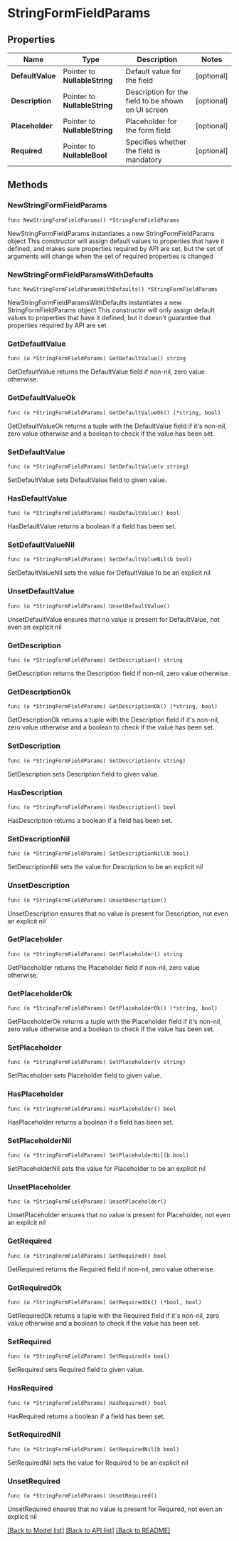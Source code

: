 # StringFormFieldParams

## Properties

Name | Type | Description | Notes
------------ | ------------- | ------------- | -------------
**DefaultValue** | Pointer to **NullableString** | Default value for the field | [optional] 
**Description** | Pointer to **NullableString** | Description for the field to be shown on UI screen | [optional] 
**Placeholder** | Pointer to **NullableString** | Placeholder for the form field | [optional] 
**Required** | Pointer to **NullableBool** | Specifies whether the field is mandatory | [optional] 

## Methods

### NewStringFormFieldParams

`func NewStringFormFieldParams() *StringFormFieldParams`

NewStringFormFieldParams instantiates a new StringFormFieldParams object
This constructor will assign default values to properties that have it defined,
and makes sure properties required by API are set, but the set of arguments
will change when the set of required properties is changed

### NewStringFormFieldParamsWithDefaults

`func NewStringFormFieldParamsWithDefaults() *StringFormFieldParams`

NewStringFormFieldParamsWithDefaults instantiates a new StringFormFieldParams object
This constructor will only assign default values to properties that have it defined,
but it doesn't guarantee that properties required by API are set

### GetDefaultValue

`func (o *StringFormFieldParams) GetDefaultValue() string`

GetDefaultValue returns the DefaultValue field if non-nil, zero value otherwise.

### GetDefaultValueOk

`func (o *StringFormFieldParams) GetDefaultValueOk() (*string, bool)`

GetDefaultValueOk returns a tuple with the DefaultValue field if it's non-nil, zero value otherwise
and a boolean to check if the value has been set.

### SetDefaultValue

`func (o *StringFormFieldParams) SetDefaultValue(v string)`

SetDefaultValue sets DefaultValue field to given value.

### HasDefaultValue

`func (o *StringFormFieldParams) HasDefaultValue() bool`

HasDefaultValue returns a boolean if a field has been set.

### SetDefaultValueNil

`func (o *StringFormFieldParams) SetDefaultValueNil(b bool)`

 SetDefaultValueNil sets the value for DefaultValue to be an explicit nil

### UnsetDefaultValue
`func (o *StringFormFieldParams) UnsetDefaultValue()`

UnsetDefaultValue ensures that no value is present for DefaultValue, not even an explicit nil
### GetDescription

`func (o *StringFormFieldParams) GetDescription() string`

GetDescription returns the Description field if non-nil, zero value otherwise.

### GetDescriptionOk

`func (o *StringFormFieldParams) GetDescriptionOk() (*string, bool)`

GetDescriptionOk returns a tuple with the Description field if it's non-nil, zero value otherwise
and a boolean to check if the value has been set.

### SetDescription

`func (o *StringFormFieldParams) SetDescription(v string)`

SetDescription sets Description field to given value.

### HasDescription

`func (o *StringFormFieldParams) HasDescription() bool`

HasDescription returns a boolean if a field has been set.

### SetDescriptionNil

`func (o *StringFormFieldParams) SetDescriptionNil(b bool)`

 SetDescriptionNil sets the value for Description to be an explicit nil

### UnsetDescription
`func (o *StringFormFieldParams) UnsetDescription()`

UnsetDescription ensures that no value is present for Description, not even an explicit nil
### GetPlaceholder

`func (o *StringFormFieldParams) GetPlaceholder() string`

GetPlaceholder returns the Placeholder field if non-nil, zero value otherwise.

### GetPlaceholderOk

`func (o *StringFormFieldParams) GetPlaceholderOk() (*string, bool)`

GetPlaceholderOk returns a tuple with the Placeholder field if it's non-nil, zero value otherwise
and a boolean to check if the value has been set.

### SetPlaceholder

`func (o *StringFormFieldParams) SetPlaceholder(v string)`

SetPlaceholder sets Placeholder field to given value.

### HasPlaceholder

`func (o *StringFormFieldParams) HasPlaceholder() bool`

HasPlaceholder returns a boolean if a field has been set.

### SetPlaceholderNil

`func (o *StringFormFieldParams) SetPlaceholderNil(b bool)`

 SetPlaceholderNil sets the value for Placeholder to be an explicit nil

### UnsetPlaceholder
`func (o *StringFormFieldParams) UnsetPlaceholder()`

UnsetPlaceholder ensures that no value is present for Placeholder, not even an explicit nil
### GetRequired

`func (o *StringFormFieldParams) GetRequired() bool`

GetRequired returns the Required field if non-nil, zero value otherwise.

### GetRequiredOk

`func (o *StringFormFieldParams) GetRequiredOk() (*bool, bool)`

GetRequiredOk returns a tuple with the Required field if it's non-nil, zero value otherwise
and a boolean to check if the value has been set.

### SetRequired

`func (o *StringFormFieldParams) SetRequired(v bool)`

SetRequired sets Required field to given value.

### HasRequired

`func (o *StringFormFieldParams) HasRequired() bool`

HasRequired returns a boolean if a field has been set.

### SetRequiredNil

`func (o *StringFormFieldParams) SetRequiredNil(b bool)`

 SetRequiredNil sets the value for Required to be an explicit nil

### UnsetRequired
`func (o *StringFormFieldParams) UnsetRequired()`

UnsetRequired ensures that no value is present for Required, not even an explicit nil

[[Back to Model list]](../README.md#documentation-for-models) [[Back to API list]](../README.md#documentation-for-api-endpoints) [[Back to README]](../README.md)


